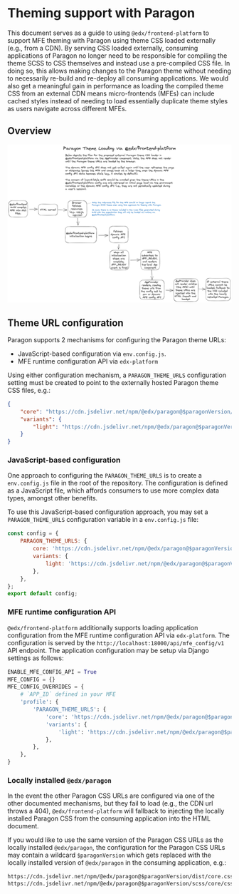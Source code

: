 # Theming support with Paragon

This document serves as a guide to using `@edx/frontend-platform` to support MFE theming with Paragon using theme CSS loaded externally (e.g., from a CDN). By serving CSS loaded externally, consuming applications of Paragon no longer need to be responsible for compiling the theme SCSS to CSS themselves and instead use a pre-compiled CSS file. In doing so, this allows making changes to the Paragon theme without needing to necessarily re-build and re-deploy all consuming applications. We would also get a meaningful gain in performance as loading the compiled theme CSS from an external CDN means micro-frontends (MFEs) can include cached styles instead of needing to load essentially duplicate theme styles as users navigate across different MFEs.

## Overview

![overview of paragon theme loader](./assets/paragon-theme-loader.png "Paragon theme loader")

## Theme URL configuration

Paragon supports 2 mechanisms for configuring the Paragon theme URLs:
* JavaScript-based configuration via `env.config.js`.
* MFE runtime configuration API via `edx-platform`

Using either configuration mechanism, a `PARAGON_THEME_URLS` configuration setting must be created to point to the externally hosted Paragon theme CSS files, e.g.:

```json
{
    "core": "https://cdn.jsdelivr.net/npm/@edx/paragon@$paragonVersion/dist/core.css",
    "variants": {
        "light": "https://cdn.jsdelivr.net/npm/@edx/paragon@$paragonVersion/dist/light.css"
    }
}
```

### JavaScript-based configuration

One approach to configuring the `PARAGON_THEME_URLS` is to create a `env.config.js` file in the root of the repository. The configuration is defined as a JavaScript file, which affords consumers to use more complex data types, amongst other benefits.

To use this JavaScript-based configuration approach, you may set a `PARAGON_THEME_URLS` configuration variable in a `env.config.js` file:

```js
const config = {
    PARAGON_THEME_URLS: {
        core: 'https://cdn.jsdelivr.net/npm/@edx/paragon@$paragonVersion/dist/paragon.css',
        variants: {
            light: 'https://cdn.jsdelivr.net/npm/@edx/paragon@$paragonVersion/scss/core/css/variables.css',
        },
    },
};
export default config;
```


### MFE runtime configuration API

`@edx/frontend-platform` additionally supports loading application configuration from the MFE runtime configuration API via `edx-platform`. The configuration is served by the `http://localhost:18000/api/mfe_config/v1` API endpoint. The application configuration may be setup via Django settings as follows:

```python
ENABLE_MFE_CONFIG_API = True
MFE_CONFIG = {}
MFE_CONFIG_OVERRIDES = {
    # `APP_ID` defined in your MFE
    'profile': {
        'PARAGON_THEME_URLS': {
            'core': 'https://cdn.jsdelivr.net/npm/@edx/paragon@$paragonVersion/dist/core.css',
            'variants': {
                'light': 'https://cdn.jsdelivr.net/npm/@edx/paragon@$paragonVersion/dist/light.css',
            },
        },
    },
}
```

### Locally installed `@edx/paragon`

In the event the other Paragon CSS URLs are configured via one of the other documented mechanisms, but they fail to load (e.g., the CDN url throws a 404), `@edx/frontend-platform` will fallback to injecting the locally installed Paragon CSS from the consuming application into the HTML document.

If you would like to use the same version of the Paragon CSS URLs as the locally installed `@edx/paragon`, the configuration for the Paragon CSS URLs may contain a wildcard `$paragonVersion` which gets replaced with the locally installed version of `@edx/paragon` in the consuming application, e.g.:

```shell
https://cdn.jsdelivr.net/npm/@edx/paragon@$paragonVersion/dist/core.css
https://cdn.jsdelivr.net/npm/@edx/paragon@$paragonVersion/scss/core/css/variables.css
```
